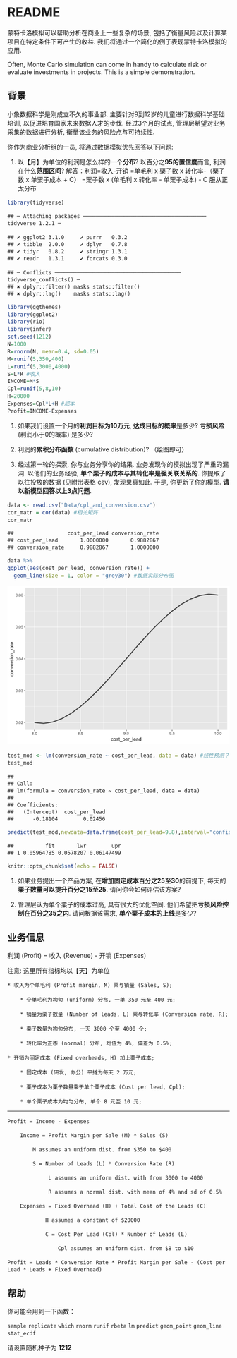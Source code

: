 README
================

蒙特卡洛模拟可以帮助分析在商业上一些复杂的场景, 包括了衡量风险以及计算某项目在特定条件下可产生的收益. 我们将通过一个简化的例子表现蒙特卡洛模拟的应用.

Often, Monte Carlo simulation can come in handy to calculate risk or evaluate investments in projects. This is a simple demonstration.

背景
----

小象数据科学是刚成立不久的事业部. 主要针对9到12岁的儿童进行数据科学基础培训, 以促进培育国家未来数据人才的步伐. 经过3个月的试点, 管理层希望对业务采集的数据进行分析, 衡量该业务的风险点与可持续性.

你作为商业分析组的一员, 将通过数据模拟优先回答以下问题:

1.  以【月】为单位的利润是怎么样的一个**分布**? 以百分之**95的置信度**而言, 利润在什么**范围区间**? 解答：利润=收入-开销 =单毛利 x 栗子数 x 转化率-（栗子数 x 单栗子成本 + C） =栗子数 x (单毛利 x 转化率 - 单栗子成本) - C 服从正太分布

``` r
library(tidyverse)
```

    ## ─ Attaching packages ─────────────────────────────────────── tidyverse 1.2.1 ─

    ## ✔ ggplot2 3.1.0     ✔ purrr   0.3.2
    ## ✔ tibble  2.0.0     ✔ dplyr   0.7.8
    ## ✔ tidyr   0.8.2     ✔ stringr 1.3.1
    ## ✔ readr   1.3.1     ✔ forcats 0.3.0

    ## ─ Conflicts ──────────────────────────────────────── tidyverse_conflicts() ─
    ## ✖ dplyr::filter() masks stats::filter()
    ## ✖ dplyr::lag()    masks stats::lag()

``` r
library(ggthemes)
library(ggplot2)    
library(rio)
library(infer)
set.seed(1212)
N=1000
R=rnorm(N, mean=0.4, sd=0.05)
M=runif(5,350,400)
L=runif(5,3000,4000) 
S=L*R #收入
INCOME=M*S
Cpl=runif(5,8,10)
H=20000
Expenses=Cpl*L+H #成本
Profit=INCOME-Expenses
```

1.  如果我们设置一个月的**利润目标为10万元**, **达成目标的概率**是多少? **亏损风险** (利润小于0的概率) 是多少?

2.  利润的**累积分布函数** (cumulative distribution)? （绘图即可）

3.  经过第一轮的探索, 你与业务分享你的结果. 业务发现你的模拟出现了严重的漏洞. 以他们的业务经验, **单个栗子的成本与其转化率是强关联关系的**. 你提取了以往投放的数据 (见附带表格 csv), 发现果真如此. 于是, 你更新了你的模型. **请以新模型回答以上3点问题**.

``` r
data <- read.csv("Data/cpl_and_conversion.csv")
cor_matr = cor(data) #相关矩阵
cor_matr
```

    ##                 cost_per_lead conversion_rate
    ## cost_per_lead       1.0000000       0.9882867
    ## conversion_rate     0.9882867       1.0000000

``` r
data %>% 
ggplot(aes(cost_per_lead, conversion_rate)) +
  geom_line(size = 1, color = "grey30") #数据实际分布图
```

![](README_files/figure-markdown_github/setup1-1.png)

``` r
test_mod <- lm(conversion_rate ~ cost_per_lead, data = data) #线性预测？
test_mod
```

    ## 
    ## Call:
    ## lm(formula = conversion_rate ~ cost_per_lead, data = data)
    ## 
    ## Coefficients:
    ##   (Intercept)  cost_per_lead  
    ##      -0.18104        0.02456

``` r
predict(test_mod,newdata=data.frame(cost_per_lead=9.8),interval="confidence")
```

    ##          fit       lwr        upr
    ## 1 0.05964785 0.0578207 0.06147499

``` r
knitr::opts_chunk$set(echo = FALSE)
```

1.  如果业务提出一个产品方案, 在**增加固定成本百分之25至30**的前提下, 每天的**栗子数量可以提升百分之15至25**. 请问你会如何评估该方案?

2.  管理层认为单个栗子的成本过高, 具有很大的优化空间. 他们希望把**亏损风险控制在百分之35之内**. 请问根据该需求, **单个栗子成本的上线**是多少?

业务信息
--------

利润 (Profit) = 收入 (Revenue) - 开销 (Expenses)

注意: 这里所有指标均以【天】为单位

    * 收入为个单毛利 (Profit margin, M) 乘与销量 (Sales, S);

        * 个单毛利为均匀 (uniform) 分布, 一单 350 元至 400 元;
        
        * 销量为栗子数量 (Number of leads, L) 乘与转化率 (Conversion rate, R);
        
        * 栗子数量为均匀分布, 一天 3000 个至 4000 个;
        
        * 转化率为正态 (normal) 分布, 均值为 4%, 偏差为 0.5%;
        
    * 开销为固定成本 (Fixed overheads, H) 加上栗子成本;

        * 固定成本 (研发, 办公) 平摊为每天 2 万元;
        
        * 栗子成本为栗子数量乘于单个栗子成本 (Cost per lead, Cpl);
        
        * 单个栗子成本为均匀分布, 单个 8 元至 10 元;

------------------------------------------------------------------------

    Profit = Income - Expenses

        Income = Profit Margin per Sale (M) * Sales (S)
        
            M assumes an uniform dist. from $350 to $400
        
            S = Number of Leads (L) * Conversion Rate (R)
        
                 L assumes an uniform dist. with from 3000 to 4000
                 
                 R assumes a normal dist. with mean of 4% and sd of 0.5%
            
        Expenses = Fixed Overhead (H) + Total Cost of the Leads (C)
        
                H assumes a constant of $20000
                
                C = Cost Per Lead (Cpl) * Number of Leads (L)
                
                    Cpl assumes an uniform dist. from $8 to $10

    Profit = Leads * Conversion Rate * Profit Margin per Sale - (Cost per Lead * Leads + Fixed Overhead)

帮助
----

你可能会用到一下函数：

`sample` `replicate` `which` `rnorm` `runif` `rbeta` `lm` `predict` `geom_point` `geom_line` `stat_ecdf`

请设置随机种子为 **1212**
